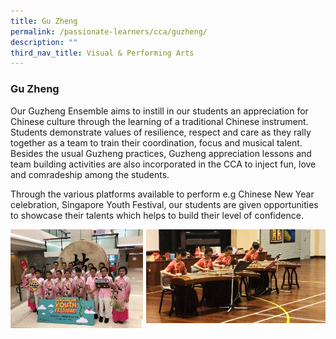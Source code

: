 ```yaml
---
title: Gu Zheng
permalink: /passionate-learners/cca/guzheng/
description: ""
third_nav_title: Visual & Performing Arts
---
```

### **Gu Zheng**
Our Guzheng Ensemble aims to instill in our students an appreciation for Chinese culture through the learning of a traditional Chinese instrument. Students demonstrate values of resilience, respect and care as they rally together as a team to train their coordination, focus and musical talent. Besides the usual Guzheng practices, Guzheng appreciation lessons and team building activities are also incorporated in the CCA to inject fun, love and comradeship among the students.

Through the various platforms available to perform e.g Chinese New Year celebration, Singapore Youth Festival, our students are given opportunities to showcase their talents which helps to build their level of confidence.


<img src="/images/guzheng2.jpg" style="width:57%" align=right>







<img src="/images/guzheng4.jpg" style="width:42%" align=left>



